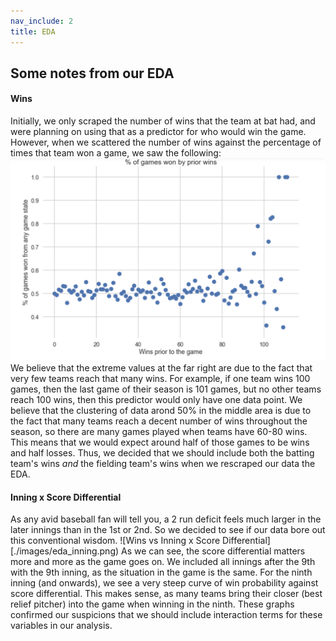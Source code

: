 ```yaml
---
nav_include: 2
title: EDA
---
```


## Some notes from our EDA

#### Wins
Initially, we only scraped the number of wins that the team at bat had, and were planning on using that as a predictor for who would win the game. However, when we scattered the number of wins against the percentage of times that team won a game, we saw the following:
![Wins vs Win %](./images/eda_wins.png)
We believe that the extreme values at the far right are due to the fact that very few teams reach that many wins. For example, if one team wins 100 games, then the last game of their season is 101 games, but no other teams reach 100 wins, then this predictor would only have one data point. We believe that the clustering of data arond 50% in the middle area is due to the fact that many teams reach a decent number of wins throughout the season, so there are many games played when teams have 60-80 wins. This means that we would expect around half of those games to be wins and half losses. Thus, we decided that we should include both the batting team's wins _and_ the fielding team's wins when we rescraped our data the EDA. 

#### Inning x Score Differential
As any avid baseball fan will tell you, a 2 run deficit feels much larger in the later innings than in the 1st or 2nd. So we decided to see if our data bore out this conventional wisdom.
![Wins vs Inning x Score Differential][./images/eda_inning.png)
As we can see, the score differential matters more and more as the game goes on. We included all innings after the 9th with the 9th inning, as the situation in the game is the same. For the ninth inning (and onwards), we see a very steep curve of win probability against score differential. This makes sense, as many teams bring their closer (best relief pitcher) into the game when winning in the ninth. These graphs confirmed our suspicions that we should include interaction terms for these variables in our analysis.



